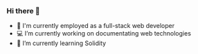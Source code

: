 ### Hi there 👋

- :office: I'm currently employed as a full-stack web developer
- :computer: I’m currently working on documentating web technologies
- :book: I’m currently learning Solidity
<!--
- 💬 Ask me about web technologies
- 📫 How to reach me: ...
- ⚡ Fun fact: ...
- 😄 Pronouns: He/Him
-->
